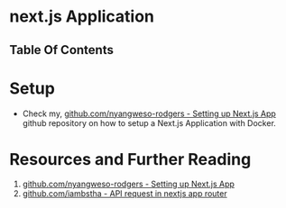 # next.js Application

## Table Of Contents

# Setup

- Check my, [github.com/nyangweso-rodgers - Setting up Next.js App](https://github.com/nyangweso-rodgers/Programming-with-JavaScript/blob/main/02-JavaScript-Libraries/01-React/03-React-Frameworks/01-Next.js/01-Setting-Next.js-App/Readme.md) github repository on how to setup a Next.js Application with Docker.

# Resources and Further Reading

1. [github.com/nyangweso-rodgers - Setting up Next.js App](https://github.com/nyangweso-rodgers/Programming-with-JavaScript/blob/main/02-JavaScript-Libraries/01-React/03-React-Frameworks/01-Next.js/01-Setting-Next.js-App/Readme.md)
2. [github.com/iambstha - API request in nextjs app router](https://github.com/iambstha/blog-post-request-nextjs-app-router/tree/master)
